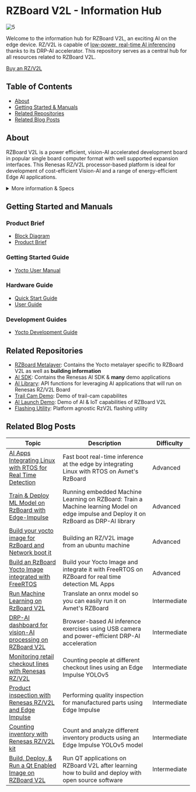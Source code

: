 # RZBoard V2L - Information Hub

![5](https://github.com/Avnet/RZ-V2L-HUB/assets/44109284/6a6582e3-29ef-4bfe-adc2-5dd52a620f01)

Welcome to the information hub for RZBoard V2L, an exciting AI on the edge device. RZ/V2L is capable of [low-power, real-time AI inferencing](https://youtu.be/pZxYlWScN6s?si=x3NiITPa7GP88W0n) thanks to its DRP-AI accelerator. This repository serves as a central hub for all resources related to RZBoard V2L.

[Buy an RZ/V2L](https://www.avnet.com/wps/portal/us/products/avnet-boards/avnet-board-families/rzboard-v2l/)

## Table of Contents

- [About](#about)
- [Getting Started & Manuals](#getting-started-and-manuals)
- [Related Repositories](#related-repositories)
- [Related Blog Posts](#related-blog-posts)

## About

RZBoard V2L is a power efficient, vision-AI accelerated development board in popular single board computer format with well supported expansion interfaces. This Renesas RZ/V2L processor-based platform is ideal for development of cost-efficient Vision-AI and a range of energy-efficient Edge AI applications.

<details>
    <summary>More information & Specs</summary>

### Processing

It’s RZ/V2L processor has two 1.2GHz Arm® Cortex®-A55 cores plus a 200MHz Cortex-M33 core, a MALI 3D GPU and Image Scaling Unit. This processor SoC further differentiates itself with an on-chip DRP-AI accelerator plus H.264 video (1920 x 1080) encode/decode function in silicon, making it ideal for implementing cost-effective embedded-vision applications.

### Form Factor & Interfaces

![image](https://github.com/Avnet/RZ-V2L-HUB/assets/44109284/1a795eb7-9978-48fc-986e-40ab5f9e8514)

RZBoard V2L is engineered in a compact Raspberry Pi form-factor with a versatile set of expansion interfaces, including Gigabit Ethernet, 801.11ac Wi-Fi and Bluetooth 5, two USB 2.0 host and a USB 2.0 OTG interface, MIPI DSI and CSI camera interfaces, CANFD interface, Pi-HAT compatible 40-pin expansion header and Click Shuttle expansion header.

The board supports analog audio applications via it’s audio codec and stereo headphone jack. It also pins-out five 12bit ADC inputs for interfacing with analog sensors. 5V input power is sourced via a USB-C connector and managed via a single-chip Renesas RAA215300 PMIC device.

### Memory & Storage

Onboard memory includes 2GB DDR4, 32GB eMMC and 16MB QSPI flash memory, plus microSD slot for removable media.

### Software & BSP

Software enablement includes CIP Kernel based Linux BSP (maintained for 10 years+) plus reference designs that highlight efficient vision AI implementations using the DRP-AI core.

### Accessories

Available accessory options include a MIPI 7-inch display, MIPI CSI camera and 5V/3A USB Type C power supply.

[View other Avnet boards](https://www.avnet.com/wps/portal/us/products/avnet-boards/)
</details>

## Getting Started and Manuals

### Product Brief

- [Block Diagram](https://www.avnet.com/wps/wcm/connect/onesite/0db4f6f2-d463-40d0-9175-60b0adf1a310/P22_762_RZBoard-V2L-diagram.pdf?MOD=AJPERES&CACHEID=ROOTWORKSPACE.Z18_NA5A1I41L0ICD0ABNDMDDG0000-0db4f6f2-d463-40d0-9175-60b0adf1a310-o2QupOk)
- [Product Brief](https://www.avnet.com/wps/wcm/connect/onesite/82f0d2aa-3c73-4275-8849-d1e39a7b9ac9/FY23_800_RZBoard_V2L_Product_Brief_al.pdf?MOD=AJPERES&CACHEID=ROOTWORKSPACE.Z18_NA5A1I41L0ICD0ABNDMDDG0000-82f0d2aa-3c73-4275-8849-d1e39a7b9ac9-oksCzeU)

### Getting Started Guide

- [Yocto User Manual](https://www.avnet.com/wps/wcm/connect/onesite/9fe02bc9-8335-4da2-924a-1bdde941e534/RzBoard-Linux-Yocto-UserManual-v2.2.pdf?MOD=AJPERES&CACHEID=ROOTWORKSPACE.Z18_NA5A1I41L0ICD0ABNDMDDG0000-9fe02bc9-8335-4da2-924a-1bdde941e534-oFe8N5b)

### Hardware Guide

- [Quick Start Guide](https://www.avnet.com/wps/wcm/connect/onesite/ce8a3314-917a-4f34-88fe-9070f3ead337/RzBoard+V2L+Quick+StartGuide+v1.1.pdf?MOD=AJPERES&CACHEID=ROOTWORKSPACE.Z18_NA5A1I41L0ICD0ABNDMDDG0000-ce8a3314-917a-4f34-88fe-9070f3ead337-ogmeZpu)
- [User Guide](https://www.avnet.com/wps/wcm/connect/onesite/86d72e54-3eef-4ceb-8464-de54e28dd79f/RzBoard+V2L+Hardware+User+Guide+%28v1.0%29.pdf?MOD=AJPERES&CACHEID=ROOTWORKSPACE.Z18_NA5A1I41L0ICD0ABNDMDDG0000-86d72e54-3eef-4ceb-8464-de54e28dd79f-ogmeSxB)

### Development Guides

- [Yocto Development Guide](https://www.avnet.com/wps/wcm/connect/onesite/463da618-000a-4989-aad6-785cf45bb84d/RZBoard-Linux-Yocto-Development-Guide-v2.6.pdf?MOD=AJPERES&CACHEID=ROOTWORKSPACE.Z18_NA5A1I41L0ICD0ABNDMDDG0000-463da618-000a-4989-aad6-785cf45bb84d-oFe8GfG)

## Related Repositories

- [RZBoard Metalayer](https://github.com/Avnet/meta-rzboard): Contains the Yocto metalayer specific to RZBoard V2L as well as **building information**
- [AI SDK](https://renesas-rz.github.io/rzv_ai_sdk/2.00/ai-sdk.html): Contains the Renesas AI SDK & **many** demo applications
- [AI Library](https://github.com/Ignitarium-Renesas/RZV2L_AiLibrary): API functions for leveraging AI applications that will run on Renesas RZ/V2L Board
- [Trail Cam Demo](https://github.com/Avnet/RzBoard-Trail-Camera-Demo): Demo of trail-cam capabilites
- [AI Launch Demo](https://github.com/Avnet/rzboard_demo_launcher): Demo of AI & IoT capabilities of RZBoard V2L
- [Flashing Utility](https://github.com/Avnet/rzboard_flash_util): Platform agnostic RzV2L flashing utility

## Related Blog Posts

| Topic | Description | Difficulty |
| -- | -- | -- |
| [AI Apps Integrating Linux with RTOS for Real Time Detection](https://www.hackster.io/bernard-ngabonziza/ai-apps-integrating-linux-with-rtos-for-real-time-detection-3e7b66) | Fast boot real-time inference at the edge by integrating Linux with RTOS on Avnet's RzBoard | Advanced |
| [Train & Deploy ML Model on RzBoard with Edge-Impulse](https://www.hackster.io/bernard-ngabonziza/train-deploy-ml-model-on-rzboard-with-edge-impulse-ff846e) | Running embedded Machine Learning on RZBoard: Train a Machine learning Model on edge impulse and Deploy it on RzBoard as DRP-AI library | Advanced |
| [Build your yocto image for RzBoard and Network boot it](https://www.hackster.io/bernard-ngabonziza/build-your-yocto-image-for-rzboard-and-network-boot-it-0e96b4) | Building an RZ/V2L image from an ubuntu machine | Advanced |
| [Build an RzBoard Yocto Image integrated with FreeRTOS](https://www.hackster.io/bernard-ngabonziza/build-an-rzboard-yocto-image-integrated-with-freertos-085ceb) | Build your Yocto Image and integrate it with FreeRTOS on RZBoard for real time detection ML Apps | Advanced |
| [Run Machine Learning on RzBoard V2L](https://www.hackster.io/monica/run-machine-learning-on-the-rzboard-326098) | Translate an onnx model so you can easily run it on Avnet's RZBoard | Intermediate |
| [DRP-AI dashboard for vision-AI processing on RZBoard V2L](https://www.hackster.io/peter-fenn/drp-ai-dashboard-for-vision-ai-processing-on-rzboard-v2l-527098) | Browser-based AI inference exercises using USB camera and power-efficient DRP-AI acceleration | Intermediate |
| [Monitoring retail checkout lines with Renesas RZ/V2L](https://www.hackster.io/sologithu/monitoring-retail-checkout-lines-with-renesas-rz-v2l-kit-769df0) | Counting people at different checkout lines using an Edge Impulse YOLOv5 | Intermediate |
| [Product inspection with Renesas RZ/V2L and Edge Impulse](https://www.hackster.io/sologithu/product-inspection-with-renesas-rz-v2l-and-edge-impulse-cf0700) | Performing quality inspection for manufactured parts using Edge Impulse | Intermediate |
| [Counting inventory with Renesas RZ/V2L kit](https://www.hackster.io/sologithu/counting-inventory-with-renesas-rz-v2l-kit-a9cb2e) | Count and analyze different inventory products using an Edge Impulse YOLOv5 model | Intermediate |
| [Build, Deploy, & Run a Qt Enabled Image on RZBoard V2L](https://www.hackster.io/lucas-keller/build-deploy-run-a-qt-enabled-image-on-the-rzboard-v2l-de6c41) | Run QT applications on RZBoard V2L after learning how to build and deploy with open source software | Intermediate |
